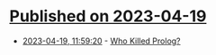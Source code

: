 # [Published on 2023-04-19](index.md)

* [2023-04-19, 11:59:20](https://lobste.rs/s/k8siiw/who_killed_prolog) - [Who Killed Prolog?](https://vanemden.wordpress.com/2010/08/21/who-killed-prolog/)
